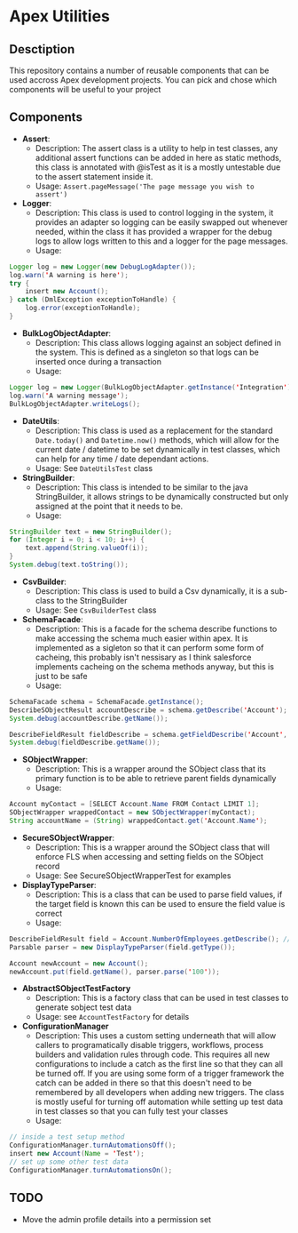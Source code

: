 # Apex Utilities

## Desctiption
This repository contains a number of reusable components that can be used accross Apex development projects. You can pick and chose which components will be useful to your project

## Components
* **Assert**:
    * Description: The assert class is a utility to help in test classes, any additional assert functions can be added in here as static methods, this class is annotated with @isTest as it is a mostly untestable due to the assert statement inside it.
    * Usage: `Assert.pageMessage('The page message you wish to assert')`
* **Logger**:
    * Description: This class is used to control logging in the system, it provides an adapter so logging can be easily swapped out whenever needed, within the class it has provided a wrapper for the debug logs to allow logs written to this and a logger for the page messages.
    * Usage:
```java
Logger log = new Logger(new DebugLogAdapter());
log.warn('A warning is here');
try {
    insert new Account();
} catch (DmlException exceptionToHandle) {
    log.error(exceptionToHandle);
}
```
* **BulkLogObjectAdapter**:
    * Description: This class allows logging against an sobject defined in the system. This is defined as a singleton so that logs can be inserted once during a transaction
    * Usage:
```java
Logger log = new Logger(BulkLogObjectAdapter.getInstance('Integration'));
log.warn('A warning message');
BulkLogObjectAdapter.writeLogs();
```
* **DateUtils**:
    * Description: This class is used as a replacement for the standard `Date.today()` and `Datetime.now()` methods, which will allow for the current date / datetime to be set dynamically in test classes, which can help for any time / date dependant actions.
    * Usage: See `DateUtilsTest` class
* **StringBuilder**:
    * Description: This class is intended to be similar to the java StringBuilder, it allows strings to be dynamically constructed but only assigned at the point that it needs to be.
    * Usage:
```java
StringBuilder text = new StringBuilder();
for (Integer i = 0; i < 10; i++) {
    text.append(String.valueOf(i));
}
System.debug(text.toString());
```
* **CsvBuilder**:
    * Description: This class is used to build a Csv dynamically, it is a sub-class to the StringBuilder
    * Usage: See `CsvBuilderTest` class
* **SchemaFacade**:
    * Description: This is a facade for the schema describe functions to make accessing the schema much easier within apex. It is implemented as a sigleton so that it can perform some form of cacheing, this probably isn't nessisary as I think salesforce implements cacheing on the schema methods anyway, but this is just to be safe
    * Usage:
```java
SchemaFacade schema = SchemaFacade.getInstance();
DescribeSObjectResult accountDescribe = schema.getDescribe('Account');
System.debug(accountDescribe.getName());

DescribeFieldResult fieldDescribe = schema.getFieldDescribe('Account', 'Name');
System.debug(fieldDescribe.getName());
```
* **SObjectWrapper**:
    * Description: This is a wrapper around the SObject class that its primary function is to be able to retrieve parent fields dynamically
    * Usage:
```java
Account myContact = [SELECT Account.Name FROM Contact LIMIT 1];
SObjectWrapper wrappedContact = new SObjectWrapper(myContact);
String accountName = (String) wrappedContact.get('Account.Name');
```
* **SecureSObjectWrapper**:
    * Description: This is a wrapper around the SObject class that will enforce FLS when accessing and setting fields on the SObject record
    * Usage: See SecureSObjectWrapperTest for examples
* **DisplayTypeParser**:
    * Description: This is a class that can be used to parse field values, if the target field is known this can be used to ensure the field value is correct
    * Usage:
```java
DescribeFieldResult field = Account.NumberOfEmployees.getDescribe(); // this would be more dynamic
Parsable parser = new DisplayTypeParser(field.getType());

Account newAccount = new Account();
newAccount.put(field.getName(), parser.parse('100'));
```
* **AbstractSObjectTestFactory**
    * Description: This is a factory class that can be used in test classes to generate sobject test data
    * Usage: see `AccountTestFactory` for details
* **ConfigurationManager**
    * Description: This uses a custom setting underneath that will allow callers to programatically disable triggers, workflows, process builders and validation rules through code. This requires all new configurations to include a catch as the first line so that they can all be turned off. If you are using some form of a trigger framework the catch can be added in there so that this doesn't need to be remembered by all developers when adding new triggers. The class is mostly useful for turning off automation while setting up test data in test classes so that you can fully test your classes
    * Usage: 
```Java
// inside a test setup method
ConfigurationManager.turnAutomationsOff();
insert new Account(Name = 'Test');
// set up some other test data
ConfigurationManager.turnAutomationsOn();
```


## TODO
* Move the admin profile details into a permission set
